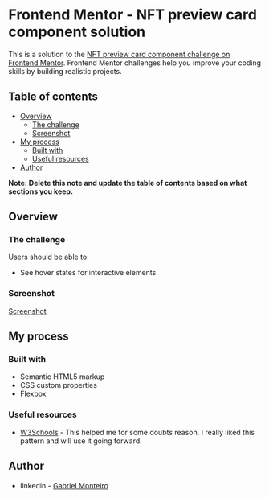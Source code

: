 # Frontend Mentor - NFT preview card component solution

This is a solution to the [NFT preview card component challenge on Frontend Mentor](https://www.frontendmentor.io/challenges/nft-preview-card-component-SbdUL_w0U). Frontend Mentor challenges help you improve your coding skills by building realistic projects. 

## Table of contents

- [Overview](#overview)
  - [The challenge](#the-challenge)
  - [Screenshot](#screenshot)
- [My process](#my-process)
  - [Built with](#built-with)
  - [Useful resources](#useful-resources)
- [Author](#author)

**Note: Delete this note and update the table of contents based on what sections you keep.**

## Overview

### The challenge

Users should be able to:

- See hover states for interactive elements

### Screenshot

[Screenshot](https://imgur.com/a/nNrp0GJ)


## My process

### Built with

- Semantic HTML5 markup
- CSS custom properties
- Flexbox



### Useful resources

- [W3Schools](https://www.w3schools.com/) - This helped me for some doubts reason. I really liked this pattern and will use it going forward.


## Author

- linkedin - [Gabriel Monteiro](https://www.linkedin.com/in/gabrielmonteiro0/)
